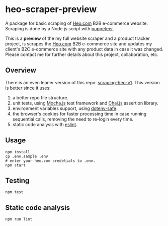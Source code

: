 # heo-scraper-preview

A package for basic scraping of [Heo.com](https://www.heo.com) B2B e-commerce website.
Scraping is done by a Node.js script with [puppeteer](https://www.npmjs.com/package/puppeteer).

This is a **preview** of the my full website scraper and a product tracker project, is scrapes the [Heo.com](https://www.heo.com) B2B e-commerce site and updates my client's B2C e-commerce site with any product data in case it was changed.
Please contact me for further details about this project, collaboration, etc.

## Overview

There is an even leaner version of this repo: [scraping-heo-v1](https://github.com/jongler-dev/exercises/tree/master/scraping-heo-v1).
This version is better since it uses:

1. a better repo file structure.
2. unit tests, using [Mocha.js](https://www.npmjs.com/package/mocha) test framework and [Chai.js](https://www.npmjs.com/package/chai) assertion library.
3. environment variables support, using [dotenv-safe](https://www.npmjs.com/package/dotenv-safe).
4. the browser's cookies for faster processing time in case running sequential calls, removing the need to re-login every time.
5. static code analysis with [eslint](https://www.npmjs.com/package/eslint).

## Usage

```
npm install
cp .env.sample .env
# enter your heo.com credetials to .env.
npm start
```

## Testing

```
npm test
```

## Static code analysis

```
npm run lint
```
